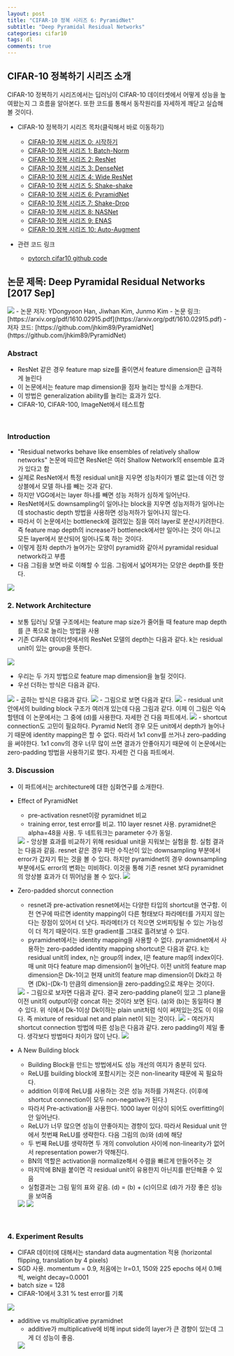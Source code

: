 ```yaml
---
layout: post
title: "CIFAR-10 정복 시리즈 6: PyramidNet"
subtitle: "Deep Pyramidal Residual Networks"
categories: cifar10
tags: dl
comments: true
---
```


## CIFAR-10 정복하기 시리즈 소개
CIFAR-10 정복하기 시리즈에서는 딥러닝이 CIFAR-10 데이터셋에서 어떻게 성능을 높여왔는지 그 흐름을 알아본다. 또한 코드를 통해서 동작원리를 자세하게 깨닫고 실습해볼 것이다. 

- CIFAR-10 정복하기 시리즈 목차(클릭해서 바로 이동하기)
  - [CIFAR-10 정복 시리즈 0: 시작하기](https://dnddnjs.github.io/cifar10/2018/10/07/start_cifar10/)
  - [CIFAR-10 정복 시리즈 1: Batch-Norm](https://dnddnjs.github.io/cifar10/2018/10/08/batchnorm/)
  - [CIFAR-10 정복 시리즈 2: ResNet](https://dnddnjs.github.io/cifar10/2018/10/09/resnet/)
  - [CIFAR-10 정복 시리즈 3: DenseNet](https://dnddnjs.github.io/cifar10/2018/10/11/densenet/)
  - [CIFAR-10 정복 시리즈 4: Wide ResNet](https://dnddnjs.github.io/cifar10/2018/10/12/wide_resnet/)
  - [CIFAR-10 정복 시리즈 5: Shake-shake](https://dnddnjs.github.io/cifar10/2018/10/13/shake_shake/)
  - [CIFAR-10 정복 시리즈 6: PyramidNet](https://dnddnjs.github.io/cifar10/2018/10/24/pyramidnet/)
  - [CIFAR-10 정복 시리즈 7: Shake-Drop](https://dnddnjs.github.io/cifar10/2018/10/19/shake_drop/)
  - [CIFAR-10 정복 시리즈 8: NASNet](https://dnddnjs.github.io/cifar10/2018/11/03/nasnet/)
  - [CIFAR-10 정복 시리즈 9: ENAS](https://dnddnjs.github.io/cifar10/2018/11/03/enas/)
  - [CIFAR-10 정복 시리즈 10: Auto-Augment](https://dnddnjs.github.io/cifar10/2018/11/05/autoaugment/)

- 관련 코드 링크
  - [pytorch cifar10 github code](https://github.com/dnddnjs/pytorch-cifar10) 
  

## 논문 제목: Deep Pyramidal Residual Networks [2017 Sep]

<img src="https://www.dropbox.com/s/ieukhhznpdtqqoc/Screenshot%202018-10-24%2016.14.35.png?dl=1">
- 논문 저자: YDongyoon Han, Jiwhan Kim, Junmo Kim
- 논문 링크: [https://arxiv.org/pdf/1610.02915.pdf](https://arxiv.org/pdf/1610.02915.pdf)
- 저자 코드: [https://github.com/jhkim89/PyramidNet](https://github.com/jhkim89/PyramidNet)

<br/>

### Abstract
- ResNet 같은 경우 feature map size를 줄이면서 feature dimension은 급격하게 늘린다
- 이 논문에서는 feature map dimension을 점자 늘리는 방식을 소개한다. 
- 이 방법은 generalization ability를 늘리는 효과가 있다.
- CIFAR-10, CIFAR-100, ImageNet에서 테스트함

<br/>

### Introduction
- "Residual networks behave
like ensembles of relatively shallow networks" 논문에 따르면 ResNet은 여러 Shallow Network의 ensemble 효과가 있다고 함
- 실제로 ResNet에서 특정 residual unit을 지우면 성능차이가 별로 없는데 이건 앙상블에서 모델 하나를 빼는 것과 같다.
- 하지만 VGG에서는 layer 하나를 빼면 성능 저하가 심하게 일어난다. 
- ResNet에서도 downsampling이 일어나는 block을 지우면 성능저하가 일어나는데 stochastic depth 방법을 사용하면 성능저하가 일어나지 않는다. 
- 따라서 이 논문에서는 bottleneck에 걸려있는 짐을 여러 layer로 분산시키려한다. 즉 feature map depth의 increase가 bottleneck에서만 일어나는 것이 아니고 모든 layer에서 분산되어 일어나도록 하는 것이다.
- 이렇게 점차 depth가 늘어가는 모양이 pyramid와 같아서 pyramidal residual network라고 부름
- 다음 그림을 보면 바로 이해할 수 있음. 그림에서 넓어져가는 모양은 depth를 뜻한다.

<img src="https://www.dropbox.com/s/fm7yui43ojdt5rt/Screenshot%202018-10-24%2015.36.15.png?dl=1"> 

<br/>

### 2. Network Architecture
- 보통 딥러닝 모델 구조에서는 feature map size가 줄어들 때 feature map depth를 큰 폭으로 늘리는 방법을 사용
- 기존 CIFAR 데이터셋에서의 ResNet 모델의 depth는 다음과 같다. k는 residual unit이 있는 group을 뜻한다.
<img src="https://www.dropbox.com/s/vnniq1ukyeqms2n/Screenshot%202018-10-24%2015.42.25.png?dl=1">

- 우리는 두 가지 방법으로 feature map dimension을 늘릴 것이다.
- 우선 더하는 방식은 다음과 같다.
<img src="https://www.dropbox.com/s/kz410nnpp8qma2b/Screenshot%202018-10-24%2016.08.30.png?dl=1">
- 곱하는 방식은 다음과 같다.
<img src="https://www.dropbox.com/s/cpghqys45lw2lax/Screenshot%202018-10-24%2016.13.27.png?dl=1">
- 그림으로 보면 다음과 같다. 
<img src="https://www.dropbox.com/s/ohfl1n8p3icjli3/Screenshot%202018-10-24%2016.13.57.png?dl=1">
- residual unit안에서의 building block 구조가 여러개 있는데 다음 그림과 같다. 이제 이 그림은 익숙할텐데 이 논문에서는 그 중에 (d)를 사용한다. 자세한 건 다음 파트에서.
<img src="https://www.dropbox.com/s/5qv21enadkxwefq/Screenshot%202018-10-24%2016.38.13.png?dl=1">
- shortcut connection도 고민이 필요하다. Pyramid Net의 경우 모든 unit에서 depth가 늘어나기 때문에 identity mapping은 할 수 없다. 따라서 1x1 conv를 쓰거나 zero-padding을 써야한다. 1x1 conv의 경우 너무 많이 쓰면 결과가 안좋아지기 때문에 이 논문에서는 zero-padding 방법을 사용하기로 했다. 자세한 건 다음 파트에서.

<br/>

### 3. Discussion
- 이 파트에서는 architecture에 대한 심화연구를 소개한다. 
- Effect of PyramidNet
  - pre-activation resnet이랑 pyramidnet 비교
  - training error, test error를 비교. 110 layer resnet 사용. pyramidnet은 alpha=48을 사용. 두 네트워크는 parameter 수가 동일.
  <img src="https://www.dropbox.com/s/en3sz3dprla5hjy/Screenshot%202018-10-24%2017.11.07.png?dl=1">
  - 앙상블 효과를 비교하기 위해 residual unit을 지워보는 실험을 함. 실험 결과는 다음과 같음. resnet 같은 경우 파란 수직선이 있는 downsampling 부분에서 error가 갑자기 튀는 것을 볼 수 있다. 하지만 pyramidnet의 경우 downsampling 부분에서도 error의 변화는 미비하다. 이것을 통해 기존 resnet 보다 pyramidnet의 앙상블 효과가 더 뛰어남을 볼 수 있다. 
  <img src="https://www.dropbox.com/s/68osemsp4orh1y6/Screenshot%202018-10-24%2017.15.05.png?dl=1">

- Zero-padded shorcut connection
  - resnet과 pre-activation resnet에서는 다양한 타입의 shortcut을 연구함. 이전 연구에 따르면 identity mapping이 다른 형태보다 파라메터를 가지지 않는다는 장점이 있어서 더 낫다. 파라메터가 더 적으면 오버피팅될 수 있는 가능성이 더 적기 때문이다. 또한 gradient를 그대로 흘려보낼 수 있다.
  - pyramidnet에서는 identity mapping을 사용할 수 없다. pyramidnet에서 사용하는 zero-padded identity mapping shortcut은 다음과 같다. k는 residual unit의 index, n는 group의 index, l은 feature map의 index이다. 매 unit 마다 feature map dimension이 늘어난다. 이전 unit의 feature map dimension은 Dk-1이고 현재 unit의 feature map dimension이 Dk라고 하면 (Dk)-(Dk-1) 만큼의 dimension을 zero-padding으로 채우는 것이다. 
  <img src="https://www.dropbox.com/s/ebj0hlb2n1s9lro/Screenshot%202018-10-24%2017.20.46.png?dl=1">
  - 그림으로 보자면 다음과 같다. 결국 zero-padding plane이 있고 그 plane을 이전 unit의 output이랑 concat 하는 것이라 보면 된다. (a)와 (b)는 동일하다 볼 수 있다. 위 식에서 Dk-1이상 Dk이하는 plain unit처럼 식이 써져있는것도 이 이유다. 즉 mixture of residual net and plain net이 되는 것이다.
  <img src="https://www.dropbox.com/s/gojtryzv82pvexb/Screenshot%202018-10-24%2017.27.00.png?dl=1">
  - 여러가지 shortcut connection 방법에 따른 성능은 다음과 같다. zero padding이 제일 좋다. 생각보다 방법마다 차이가 많이 난다.
  <img src="https://www.dropbox.com/s/cletnha9n1tkemy/Screenshot%202018-10-24%2017.44.03.png?dl=1">
  

- A New Building block
  - Building Block을 만드는 방법에서도 성능 개선의 여지가 충분히 있다. 
  - ReLU를 building block에 포함시키는 것은 non-linearity 때문에 꼭 필요하다.
  - addition 이후에 ReLU를 사용하는 것은 성능 저하를 가져온다. (이후에 shortcut connection이 모두 non-negative가 된다.)
  - 따라서 Pre-activation을 사용한다. 1000 layer 이상이 되어도 overfitting이 안 일어난다.
  - ReLU가 너무 많으면 성능이 안좋아지는 경향이 있다. 따라서 Residual unit 안에서 첫번째 ReLU를 생략한다. 다음 그림의 (b)와 (d)에 해당
  - 두 번째 ReLU를 생략하면 두 개의 convolution 사이에 non-linearity가 없어서 representation power가 약해진다.
  - BN의 역할은 activation을 normalize해서 수렴을 빠르게 만들어주는 것
  - 마지막에 BN을 붙이면 각 residual unit이 유용한지 아닌지를 판단해줄 수 있음
  - 실험결과는 그림 밑의 표와 같음. (d) = (b) + (c)이므로 (d)가 가장 좋은 성능을 보여줌
  <img src="https://www.dropbox.com/s/lv6lvozm1uzgm4h/Screenshot%202018-10-24%2021.15.39.png?dl=1">
  <img src="https://www.dropbox.com/s/44jj5jllnuafs4c/Screenshot%202018-10-24%2021.22.00.png?dl=1">

<br/>

### 4. Experiment Results
- CIFAR 데이터에 대해서는 standard data augmentation 적용 (horizontal flipping, translation by 4 pixels)
- SGD 사용. momentum = 0.9, 처음에는 lr=0.1, 150와 225 epochs 에서 0.1배씩, weight decay=0.0001
- batch size = 128
- CIFAR-10에서 3.31 % test error를 기록
<img src="https://www.dropbox.com/s/3y88bc0n16mmisf/Screenshot%202018-10-24%2021.24.21.png?dl=1">

- additive vs multiplicative pyramidnet
  - additive가 multiplicative에 비해 input side의 layer가 큰 경향이 있는데 그게 더 성능이 좋음.
  <img src="https://www.dropbox.com/s/vsvjwn6fw8amhf7/Screenshot%202018-10-24%2021.34.18.png?dl=1">